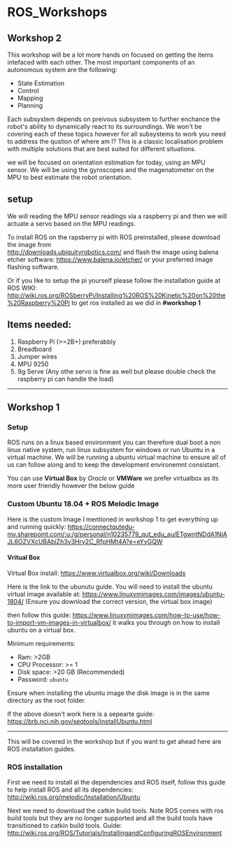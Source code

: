 # ROS_Workshops

## Workshop 2
This workshop will be a lot more hands on focused on getting the items intefaced with each other. The most important components of an autonomous system are the following: 
* State Estimation
* Control
* Mapping
* Planning

Each subsystem depends on preivous subsystem to further enchance the robot's ability to dynamically react to its surroundings. We won't be covering each of these topics however for all subsystems to work you need to address the qustion of where am I? This is a classic localisation problem with multiple solutions that are best suited for different situations. 

we will be focused on orientation estimation for today, using an MPU sensor. We will be using the gyroscopes and the magenatometer on the MPU to best estimate the robot orientation. 

## setup 
We will reading the MPU sensor readings via a raspberry pi and then we will actuate a servo based on the MPU readings. 

To install ROS on the rapsberry pi with ROS preinstalled, please download the image from  
http://downloads.ubiquityrobotics.com/
and flash the image using balena etcher software: https://www.balena.io/etcher/ or your preferred image flashing software.

Or if you like to setup the pi yourself please follow the installation guide at ROS WIKI:
http://wiki.ros.org/ROSberryPi/Installing%20ROS%20Kinetic%20on%20the%20Raspberry%20Pi
to get ros installed as we did in <b>\#workshop 1</b>

## Items needed:
1. Raspberry Pi (>=2B+) preferabbly
2. Breadboard 
3. Jumper wires
4. MPU 9250
5. 9g Serve (Any othe servo is fine as well but please double check the raspberry pi can handle the load)


-------

## Workshop 1
### Setup
ROS runs on a linux based environment you can therefore dual boot a non linux native system, run linux subsystem for windows or run Ubuntu in a virtual machine.  We will be running a ubuntu virtual machine to ensure all of us can follow along and to keep the development environemnt consistant. 

You can use <b>Virtual Box</b> by <i>Oracle</i> or <b>VMWare</b> we prefer virtualbox as its more user friendly however the below guide 

### Custom Ubuntu 18.04 + ROS Melodic Image
Here is the custom Image I mentioned in workshop 1 to get everything up and running quickly: 
https://connectqutedu-my.sharepoint.com/:u:/g/personal/n10235779_qut_edu_au/ETgwntNDdA1NiAJL6OZVXcUBAbiZh3y3Hry2C_RfpHMt4A?e=eYyGQW


#### Vritual Box 

Virtual Box install: https://www.virtualbox.org/wiki/Downloads

Here is the link to the ubunutu guide. You will need to install the ubuntu virtual image available at: https://www.linuxvmimages.com/images/ubuntu-1804/ (Ensure you download the correct version, the virtual box image)

then follow this guide: https://www.linuxvmimages.com/how-to-use/how-to-import-vm-images-in-virtualbox/ it walks you through on how to install ubuntu on a virtual box. 

Minimum requirements: 
- Ram: >2GB 
- CPU Processor: >= 1 
- Disk space: >20 GB (Recommended)
- Password: `ubuntu`

Ensure when installing the ubuntu image the disk image is in the same directory as the root folder. 


If the above doesn't work here is a sepearte guide: https://brb.nci.nih.gov/seqtools/installUbuntu.html 

-----
This will be covered in the workshop but if you want to get ahead here are ROS installation guides. 

### ROS installation 
First we need to install al the dependencies and ROS itself, follow this guide to help install ROS and all its dependencies: http://wiki.ros.org/melodic/Installation/Ubuntu 

Next we need to download the catkin build tools. Note ROS comes with ros build tools but they are no longer supported and all the build tools have transitioned to catkin build tools. Guide: http://wiki.ros.org/ROS/Tutorials/InstallingandConfiguringROSEnvironment 
